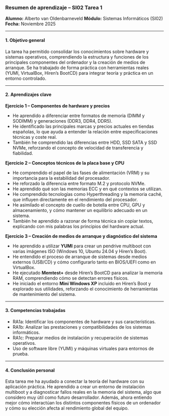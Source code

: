 ### Resumen de aprendizaje – SI02 Tarea 1

**Alumno:** Alberto van Oldenbarneveld
**Módulo:** Sistemas Informáticos (SI02)
**Fecha:** Noviembre 2025

---

#### 1. Objetivo general

La tarea ha permitido consolidar los conocimientos sobre hardware y sistemas operativos, comprendiendo la estructura y funciones de los principales componentes del ordenador y la creación de medios de arranque. Se ha trabajado de forma práctica con herramientas reales (YUMI, VirtualBox, Hiren’s BootCD) para integrar teoría y práctica en un entorno controlado.

---

#### 2. Aprendizajes clave

**Ejercicio 1 – Componentes de hardware y precios**

* He aprendido a diferenciar entre formatos de memoria (DIMM y SODIMM) y generaciones (DDR3, DDR4, DDR5).
* He identificado las principales marcas y precios actuales en tiendas españolas, lo que ayuda a entender la relación entre especificaciones técnicas y coste real.
* También he comprendido las diferencias entre HDD, SSD SATA y SSD NVMe, reforzando el concepto de velocidad de transferencia y fiabilidad.

**Ejercicio 2 – Conceptos técnicos de la placa base y CPU**

* He comprendido el papel de las fases de alimentación (VRM) y su importancia para la estabilidad del procesador.
* He reforzado la diferencia entre formato M.2 y protocolo NVMe.
* He aprendido qué son las memorias ECC y en qué contextos se utilizan.
* He comprendido tecnologías como Hyperthreading y la memoria caché, que influyen directamente en el rendimiento del procesador.
* He asimilado el concepto de cuello de botella entre CPU, GPU y almacenamiento, y cómo mantener un equilibrio adecuado en un sistema.
* También he aprendido a razonar de forma técnica sin copiar textos, explicando con mis palabras los principios del hardware actual.

**Ejercicio 3 – Creación de medios de arranque y diagnóstico del sistema**

* He aprendido a utilizar **YUMI** para crear un pendrive multiboot con varias imágenes ISO (Windows 10, Ubuntu 24.04 y Hiren’s Boot).
* He entendido el proceso de arranque de sistemas desde medios externos (USB/CD) y cómo configurarlo tanto en BIOS/UEFI como en VirtualBox.
* He ejecutado **Memtest+** desde Hiren’s BootCD para analizar la memoria RAM, comprendiendo cómo se detectan errores físicos.
* He iniciado el entorno **Mini Windows XP** incluido en Hiren’s Boot y explorado sus utilidades, reforzando el conocimiento de herramientas de mantenimiento del sistema.

---

#### 3. Competencias trabajadas

* RA1a: Identificar los componentes de hardware y sus características.
* RA1b: Analizar las prestaciones y compatibilidades de los sistemas informáticos.
* RA1c: Preparar medios de instalación y recuperación de sistemas operativos.
* Uso de software libre (YUMI) y máquinas virtuales para entornos de prueba.

---

#### 4. Conclusión personal

Esta tarea me ha ayudado a conectar la teoría del hardware con su aplicación práctica. He aprendido a crear un entorno de instalación multiboot y a diagnosticar fallos reales en la memoria del sistema, algo que considero muy útil como futuro desarrollador. Además, ahora entiendo mejor cómo interactúan los distintos componentes físicos de un ordenador y cómo su elección afecta al rendimiento global del equipo.
